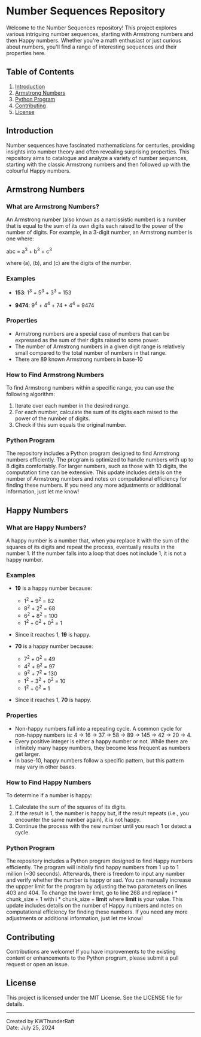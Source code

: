 # Number Sequences Repository

Welcome to the Number Sequences repository! This project explores various intriguing number sequences, starting with Armstrong numbers and then Happy numbers. Whether you're a math enthusiast or just curious about numbers, you'll find a range of interesting sequences and their properties here.

## Table of Contents

1. [Introduction](#introduction)
2. [Armstrong Numbers](#armstrong-numbers)
3. [Python Program](#python-program)
4. [Contributing](#contributing)
5. [License](#license)

## Introduction

Number sequences have fascinated mathematicians for centuries, providing insights into number theory and often revealing surprising properties. This repository aims to catalogue and analyze a variety of number sequences, starting with the classic Armstrong numbers and then followed up with the colourful Happy numbers.

## Armstrong Numbers

### What are Armstrong Numbers?

An Armstrong number (also known as a narcissistic number) is a number that is equal to the sum of its own digits each raised to the power of the number of digits. For example, in a 3-digit number, an Armstrong number is one where:

abc = a<sup>3</sup> + b<sup>3</sup> + c<sup>3</sup>

where \(a\), \(b\), and \(c\) are the digits of the number. 

### Examples

- **153**:  1<sup>3</sup> + 5<sup>3</sup> + 3<sup>3</sup> = 153

- **9474**: 9<sup>4</sup> + 4<sup>4</sup> + 74</sup> + 4<sup>4</sup> = 9474

### Properties

- Armstrong numbers are a special case of numbers that can be expressed as the sum of their digits raised to some power.
- The number of Armstrong numbers in a given digit range is relatively small compared to the total number of numbers in that range.
- There are 89 known Armstrong numbers in base-10

### How to Find Armstrong Numbers

To find Armstrong numbers within a specific range, you can use the following algorithm:

1. Iterate over each number in the desired range.
2. For each number, calculate the sum of its digits each raised to the power of the number of digits.
3. Check if this sum equals the original number.

### Python Program

The repository includes a Python program designed to find Armstrong numbers efficiently. The program is optimized to handle numbers with up to 8 digits comfortably. For larger numbers, such as those with 10 digits, the computation time can be extensive.
This update includes details on the number of Armstrong numbers and notes on computational efficiency for finding these numbers. If you need any more adjustments or additional information, just let me know!

## Happy Numbers

### What are Happy Numbers?

A happy number is a number that, when you replace it with the sum of the squares of its digits and repeat the process, eventually results in the number 1. If the number falls into a loop that does not include 1, it is not a happy number.

### Examples

- **19** is a happy number because:
  - 1<sup>2</sup> + 9<sup>2</sup> = 82
  - 8<sup>2</sup> + 2<sup>2</sup> = 68
  - 6<sup>2</sup> + 8<sup>2</sup> = 100
  - 1<sup>2</sup> + 0<sup>2</sup> + 0<sup>2</sup> = 1
 - Since it reaches 1, **19** is happy.

- **70** is a happy number because:
  - 7<sup>2</sup> + 0<sup>2</sup> = 49
  - 4<sup>2</sup> + 9<sup>2</sup> = 97
  - 9<sup>2</sup> + 7<sup>2</sup> = 130
  - 1<sup>2</sup> + 3<sup>2</sup> + 0<sup>2</sup> = 10
  - 1<sup>2</sup> + 0<sup>2</sup> = 1
 - Since it reaches 1, **70** is happy.

### Properties

- Non-happy numbers fall into a repeating cycle. A common cycle for non-happy numbers is: 4 → 16 → 37 → 58 → 89 → 145 → 42 → 20 → 4.
- Every positive integer is either a happy number or not. While there are infinitely many happy numbers, they become less frequent as numbers get larger.
- In base-10, happy numbers follow a specific pattern, but this pattern may vary in other bases.

### How to Find Happy Numbers

To determine if a number is happy:

1. Calculate the sum of the squares of its digits.
2. If the result is 1, the number is happy but, if the result repeats (i.e., you encounter the same number again), it is not happy.
3. Continue the process with the new number until you reach 1 or detect a cycle.

### Python Program
The repository includes a Python program designed to find Happy numbers efficiently. The program will initially find happy numbers from 1 up to 1 million (~30 seconds). Afterwards, there is freedom to input any number and verify whether the number is happy or sad.
You can manually increase the uppper limit for the program by adjusting the two parameters on lines 403 and 404. To change the lower limit, go to line 268 and replace  i  *  chunk_size  +  1 with  i  *  chunk_size  +  **limit** where **limit** is your value. 
This update includes details on the number of Happy numbers and notes on computational efficiency for finding these numbers. If you need any more adjustments or additional information, just let me know!

## Contributing

Contributions are welcome! If you have improvements to the existing content or enhancements to the Python program, please submit a pull request or open an issue.

## License

This project is licensed under the MIT License. See the LICENSE file for details.

---

Created by KWThunderRaft  
Date: July 25, 2024
